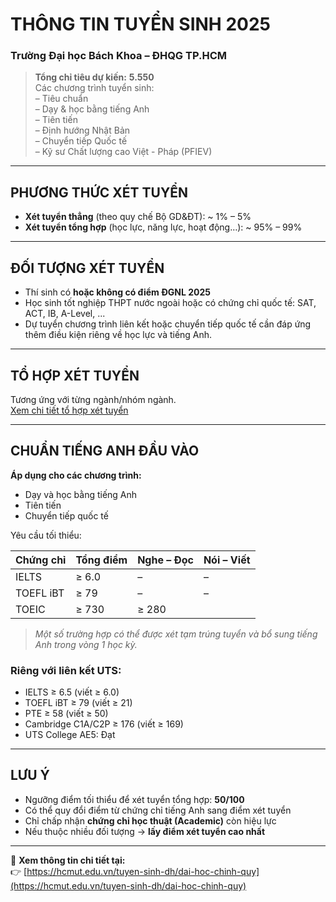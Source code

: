 # THÔNG TIN TUYỂN SINH 2025  
### Trường Đại học Bách Khoa – ĐHQG TP.HCM

> **Tổng chỉ tiêu dự kiến:** **5.550**  
> Các chương trình tuyển sinh:  
> – Tiêu chuẩn  
> – Dạy & học bằng tiếng Anh  
> – Tiên tiến  
> – Định hướng Nhật Bản  
> – Chuyển tiếp Quốc tế  
> – Kỹ sư Chất lượng cao Việt - Pháp (PFIEV)

---

## PHƯƠNG THỨC XÉT TUYỂN

- **Xét tuyển thẳng** (theo quy chế Bộ GD&ĐT): ~ 1% – 5%
- **Xét tuyển tổng hợp** (học lực, năng lực, hoạt động…): ~ 95% – 99%

---

## ĐỐI TƯỢNG XÉT TUYỂN

- Thí sinh có **hoặc không có điểm ĐGNL 2025**
- Học sinh tốt nghiệp THPT nước ngoài hoặc có chứng chỉ quốc tế: SAT, ACT, IB, A-Level, ...
- Dự tuyển chương trình liên kết hoặc chuyển tiếp quốc tế cần đáp ứng thêm điều kiện riêng về học lực và tiếng Anh.

---

## TỔ HỢP XÉT TUYỂN

Tương ứng với từng ngành/nhóm ngành.  
[Xem chi tiết tổ hợp xét tuyển](https://hcmut.edu.vn/tuyen-sinh/dai-hoc-chinh-quy/gioi-thieu-chung?fbclid=IwZXh0bgNhZW0CMTAAYnJpZBExaDNNVnJpbDI4NjRUNU9mVwEegrzlgOKv5m3qpcIleZE0ErrWY4lN6JQXgejGbJlwz53LIF3uL4_4o-UuWXs_aem_PdhFdL1jGYBOzlqZcxLpZg)

---

## CHUẨN TIẾNG ANH ĐẦU VÀO

**Áp dụng cho các chương trình:**

- Dạy và học bằng tiếng Anh  
- Tiên tiến  
- Chuyển tiếp quốc tế

Yêu cầu tối thiểu:

| Chứng chỉ | Tổng điểm | Nghe – Đọc | Nói – Viết |
|-----------|-----------|------------|------------|
| IELTS     | ≥ 6.0     | –          | –          |
| TOEFL iBT | ≥ 79      | –          | –          |
| TOEIC     | ≥ 730     | ≥ 280      |

> *Một số trường hợp có thể được xét tạm trúng tuyển và bổ sung tiếng Anh trong vòng 1 học kỳ.*

### Riêng với liên kết UTS:

- IELTS ≥ 6.5 (viết ≥ 6.0)  
- TOEFL iBT ≥ 79 (viết ≥ 21)  
- PTE ≥ 58 (viết ≥ 50)  
- Cambridge C1A/C2P ≥ 176 (viết ≥ 169)  
- UTS College AE5: Đạt

---

## LƯU Ý

- Ngưỡng điểm tối thiểu để xét tuyển tổng hợp: **50/100**
- Có thể quy đổi điểm từ chứng chỉ tiếng Anh sang điểm xét tuyển
- Chỉ chấp nhận **chứng chỉ học thuật (Academic)** còn hiệu lực
- Nếu thuộc nhiều đối tượng → **lấy điểm xét tuyển cao nhất**

---

📎 **Xem thông tin chi tiết tại:**  
👉 [https://hcmut.edu.vn/tuyen-sinh-dh/dai-hoc-chinh-quy](https://hcmut.edu.vn/tuyen-sinh-dh/dai-hoc-chinh-quy)